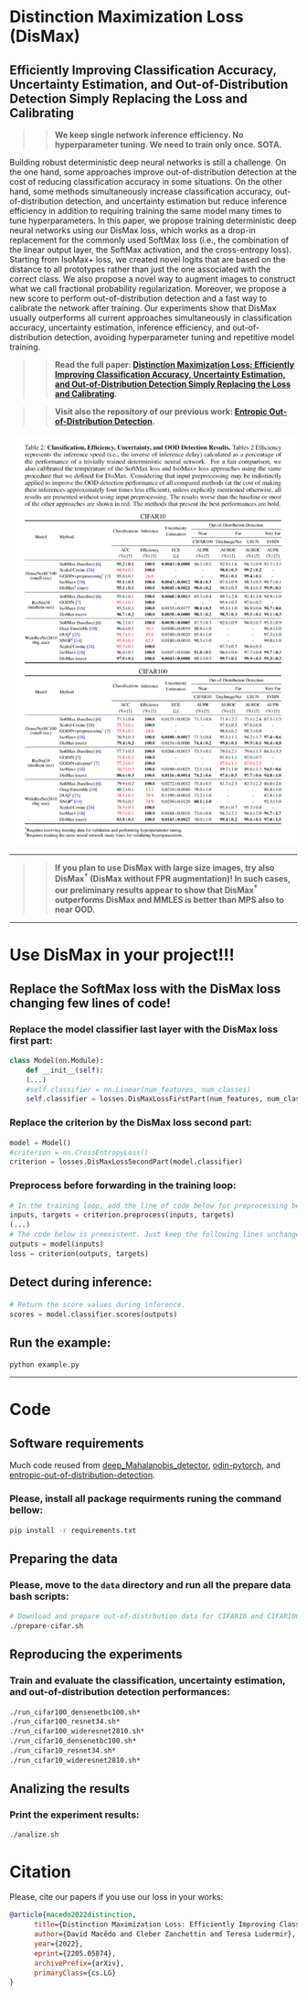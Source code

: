 # Distinction Maximization Loss (DisMax)

## Efficiently Improving Classification Accuracy, Uncertainty Estimation, and Out-of-Distribution Detection Simply Replacing the Loss and Calibrating

>>**We keep single network inference efficiency. No hyperparameter tuning. We need to train only once. SOTA.**

Building robust deterministic deep neural networks is still a challenge. On the one hand, some approaches improve out-of-distribution detection at the cost of reducing classification accuracy in some situations. On the other hand, some methods simultaneously increase classification accuracy, out-of-distribution detection, and uncertainty estimation but reduce inference efficiency in addition to requiring training the same model many times to tune hyperparameters. In this paper, we propose training deterministic deep neural networks using our DisMax loss, which works as a drop-in replacement for the commonly used SoftMax loss (i.e., the combination of the linear output layer, the SoftMax activation, and the cross-entropy loss). Starting from IsoMax+ loss, we created novel logits that are based on the distance to all prototypes rather than just the one associated with the correct class. We also propose a novel way to augment images to construct what we call fractional probability regularization. Moreover, we propose a new score to perform out-of-distribution detection and a fast way to calibrate the network after training. Our experiments show that DisMax usually outperforms all current approaches simultaneously in classification accuracy, uncertainty estimation, inference efficiency, and out-of-distribution detection, avoiding hyperparameter tuning and repetitive model training.

>>**Read the full paper: [Distinction Maximization Loss: Efficiently Improving Classification Accuracy, Uncertainty Estimation, and Out-of-Distribution Detection Simply Replacing the Loss and Calibrating](https://arxiv.org/abs/2205.05874).**

>>**Visit also the repository of our previous work: [Entropic Out-of-Distribution Detection](https://github.com/dlmacedo/entropic-out-of-distribution-detection).**

 <img align="center" src="assets/results.png" width="750">

___

>> **If you plan to use DisMax with large size images, try also DisMax<sup>$\dagger$</sup> (DisMax without FPR augmentation)! In such cases, our preliminary results appear to show that DisMax<sup>$\dagger$</sup> outperforms DisMax and MMLES is better than MPS also to near OOD.**

___

# Use DisMax in your project!!!

## Replace the SoftMax loss with the DisMax loss changing few lines of code!

### Replace the model classifier last layer with the DisMax loss first part:

```python
class Model(nn.Module):
    def __init__(self):
    (...)
    #self.classifier = nn.Linear(num_features, num_classes)
    self.classifier = losses.DisMaxLossFirstPart(num_features, num_classes)
```

### Replace the criterion by the DisMax loss second part:

```python
model = Model()
#criterion = nn.CrossEntropyLoss()
criterion = losses.DisMaxLossSecondPart(model.classifier)
```

### Preprocess before forwarding in the training loop:

```python
# In the training loop, add the line of code below for preprocessing before forwarding.
inputs, targets = criterion.preprocess(inputs, targets) 
(...)
# The code below is preexistent. Just keep the following lines unchanged!
outputs = model(inputs)
loss = criterion(outputs, targets)
```

## Detect during inference:

```python
# Return the score values during inference.
scores = model.classifier.scores(outputs) 
```

## Run the example:

```
python example.py
```

___

# Code

## Software requirements

Much code reused from [deep_Mahalanobis_detector](https://github.com/pokaxpoka/deep_Mahalanobis_detector), [odin-pytorch](https://github.com/facebookresearch/odin), and [entropic-out-of-distribution-detection](https://github.com/dlmacedo/entropic-out-of-distribution-detection).

### Please, install all package requirments runing the command bellow:

```bash
pip install -r requirements.txt
```

## Preparing the data

### Please, move to the `data` directory and run all the prepare data bash scripts:

```bash
# Download and prepare out-of-distrbution data for CIFAR10 and CIFAR100 datasets.
./prepare-cifar.sh
```

## Reproducing the experiments

### Train and evaluate the classification, uncertainty estimation, and out-of-distribution detection performances:

```bash
./run_cifar100_densenetbc100.sh*
./run_cifar100_resnet34.sh*
./run_cifar100_wideresnet2810.sh*
./run_cifar10_densenetbc100.sh*
./run_cifar10_resnet34.sh*
./run_cifar10_wideresnet2810.sh*
```

## Analizing the results

### Print the experiment results:

```bash
./analize.sh
```

# Citation

Please, cite our papers if you use our loss in your works:

```bibtex
@article{macedo2022distinction,
      title={Distinction Maximization Loss: Efficiently Improving Classification Accuracy, Uncertainty Estimation, and Out-of-Distribution Detection Simply Replacing the Loss and Calibrating}, 
      author={David Macêdo and Cleber Zanchettin and Teresa Ludermir},
      year={2022},
      eprint={2205.05874},
      archivePrefix={arXiv},
      primaryClass={cs.LG}
}
```
